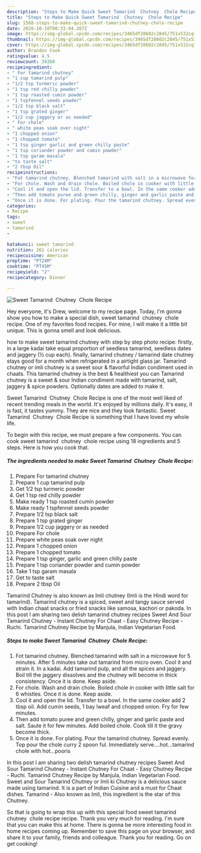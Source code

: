 ```yaml
---
description: "Steps to Make Quick Sweet Tamarind  Chutney  Chole Recipe"
title: "Steps to Make Quick Sweet Tamarind  Chutney  Chole Recipe"
slug: 1568-steps-to-make-quick-sweet-tamarind-chutney-chole-recipe
date: 2020-10-10T00:33:04.287Z
image: https://img-global.cpcdn.com/recipes/3465df28602c2845/751x532cq70/sweet-tamarind-chutney-chole-recipe-recipe-main-photo.jpg
thumbnail: https://img-global.cpcdn.com/recipes/3465df28602c2845/751x532cq70/sweet-tamarind-chutney-chole-recipe-recipe-main-photo.jpg
cover: https://img-global.cpcdn.com/recipes/3465df28602c2845/751x532cq70/sweet-tamarind-chutney-chole-recipe-recipe-main-photo.jpg
author: Brandon Cook
ratingvalue: 4.5
reviewcount: 39260
recipeingredient:
- " For tamarind chutney"
- "1 cup tamarind pulp"
- "1/2 tsp turmeric powder"
- "1 tsp red chilly powder"
- "1 tsp roasted cumin powder"
- "1 tspfennel seeds powder"
- "1/2 tsp black salt"
- "1 tsp grated ginger"
- "1/2 cup jaggery or as needed"
- " For chole"
- " white peas soak over night"
- "1 chopped onion"
- "1 chopped tomato"
- "1 tsp ginger garlic and green chilly paste"
- "1 tsp coriander powder and cumin powder"
- "1 tsp garam masala"
- "to taste salt"
- "2 tbsp Oil"
recipeinstructions:
- "Fot tamarind chutney. Blenched tamarind with salt in a microwave for 5 minutes. After 5 minutes take out tamarind from micro oven. Cool it and strain it. In a kadai. Add tamarind pulp, and all the spices and jaggery. Boil till the jaggery dissolves and the chutney will become in thick consistency. Once it is done. Keep aside."
- "For chole. Wash and drain chole. Boiled chole in cooker with little salt for 6 whistles. Once it is done. Keep aside."
- "Cool it and open the lid. Transfer to a bowl. In the same cooker add 2 tbsp oil. Add cumin seeds, 1 bay lweaf and chopped onion. Fry for few minutes."
- "Then add tomato puree and green chilly, ginger and garlic paste and salt. Saute it for few minutes. Add boiled chole. Cook till it the gravy become thick."
- "Once it is done. For plating. Pour the tamarind chutney. Spread evenly. Top pour the chole curry 2 spoon ful. Immediately serve....hot...tamarind chole with hot...pooris"
categories:
- Recipe
tags:
- sweet
- tamarind
- 

katakunci: sweet tamarind  
nutrition: 261 calories
recipecuisine: American
preptime: "PT24M"
cooktime: "PT45M"
recipeyield: "2"
recipecategory: Dinner

---
```



![Sweet Tamarind  Chutney  Chole Recipe](https://img-global.cpcdn.com/recipes/3465df28602c2845/751x532cq70/sweet-tamarind-chutney-chole-recipe-recipe-main-photo.jpg)

Hey everyone, it's Drew, welcome to my recipe page. Today, I'm gonna show you how to make a special dish, sweet tamarind  chutney  chole recipe. One of my favorites food recipes. For mine, I will make it a little bit unique. This is gonna smell and look delicious.

how to make sweet tamarind chutney with step by step photo recipe: firstly, in a large kadai take equal proportion of seedless tamarind, seedless dates and jaggery (½ cup each). finally, tamarind chutney / tamarind date chutney stays good for a month when refrigerated in a airtight glass jar. Tamarind chutney or imli chutney is a sweet sour &amp; flavorful Indian condiment used in chaats. This tamarind chutney is the best &amp; healthiest you can Tamarind chutney is a sweet &amp; sour Indian condiment made with tamarind, salt, jaggery &amp; spice powders. Optionally dates are added to make it.

Sweet Tamarind  Chutney  Chole Recipe is one of the most well liked of recent trending meals in the world. It's enjoyed by millions daily. It's easy, it is fast, it tastes yummy. They are nice and they look fantastic. Sweet Tamarind  Chutney  Chole Recipe is something that I have loved my whole life.


To begin with this recipe, we must prepare a few components. You can cook sweet tamarind  chutney  chole recipe using 18 ingredients and 5 steps. Here is how you cook that.

<!--inarticleads1-->

##### The ingredients needed to make Sweet Tamarind  Chutney  Chole Recipe:

1. Prepare  For tamarind chutney
1. Prepare 1 cup tamarind pulp
1. Get 1/2 tsp turmeric powder
1. Get 1 tsp red chilly powder
1. Make ready 1 tsp roasted cumin powder
1. Make ready 1 tspfennel seeds powder
1. Prepare 1/2 tsp black salt
1. Prepare 1 tsp grated ginger
1. Prepare 1/2 cup jaggery or as needed
1. Prepare  For chole
1. Prepare  white peas soak over night
1. Prepare 1 chopped onion
1. Prepare 1 chopped tomato
1. Prepare 1 tsp ginger, garlic and green chilly paste
1. Prepare 1 tsp coriander powder and cumin powder
1. Take 1 tsp garam masala
1. Get to taste salt
1. Prepare 2 tbsp Oil


Tamarind Chutney is also known as Imli chutney (Imli is the Hindi word for tamarind). Tamarind chutney is a spiced, sweet and tangy sauce served with Indian chaat snacks or fried snacks like samosa, kachori or pakoda. In this post I am sharing two delish tamarind chutney recipes Sweet And Sour Tamarind Chutney - Instant Chutney For Chaat - Easy Chutney Recipe - Ruchi. Tamarind Chutney Recipe by Manjula, Indian Vegetarian Food. 

<!--inarticleads2-->

##### Steps to make Sweet Tamarind  Chutney  Chole Recipe:

1. Fot tamarind chutney. Blenched tamarind with salt in a microwave for 5 minutes. After 5 minutes take out tamarind from micro oven. Cool it and strain it. In a kadai. Add tamarind pulp, and all the spices and jaggery. Boil till the jaggery dissolves and the chutney will become in thick consistency. Once it is done. Keep aside.
1. For chole. Wash and drain chole. Boiled chole in cooker with little salt for 6 whistles. Once it is done. Keep aside.
1. Cool it and open the lid. Transfer to a bowl. In the same cooker add 2 tbsp oil. Add cumin seeds, 1 bay lweaf and chopped onion. Fry for few minutes.
1. Then add tomato puree and green chilly, ginger and garlic paste and salt. Saute it for few minutes. Add boiled chole. Cook till it the gravy become thick.
1. Once it is done. For plating. Pour the tamarind chutney. Spread evenly. Top pour the chole curry 2 spoon ful. Immediately serve....hot...tamarind chole with hot...pooris


In this post I am sharing two delish tamarind chutney recipes Sweet And Sour Tamarind Chutney - Instant Chutney For Chaat - Easy Chutney Recipe - Ruchi. Tamarind Chutney Recipe by Manjula, Indian Vegetarian Food. Sweet and Sour Tamarind Chutney or Imli ki Chutney is a delicious sauce made using tamarind. It is a part of Indian Cuisine and a must for Chaat dishes. Tamarind - Also known as Imli, this ingredient is the star of this Chutney. 

So that is going to wrap this up with this special food sweet tamarind  chutney  chole recipe recipe. Thank you very much for reading. I'm sure that you can make this at home. There is gonna be more interesting food in home recipes coming up. Remember to save this page on your browser, and share it to your family, friends and colleague. Thank you for reading. Go on get cooking!
